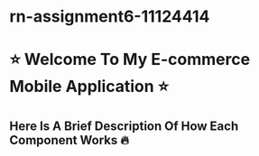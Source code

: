 # rn-assignment6-11124414

#  :star: Welcome To My E-commerce Mobile Application :star:
 ## Here Is A Brief Description Of How Each Component Works :fire:
 
